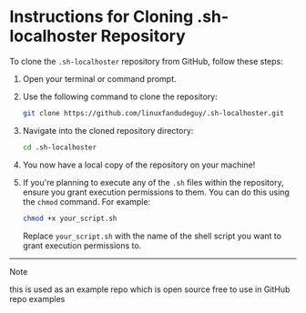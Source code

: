 # Instructions for Cloning .sh-localhoster Repository

To clone the `.sh-localhoster` repository from GitHub, follow these steps:

1. Open your terminal or command prompt.

2. Use the following command to clone the repository:
   
   ```bash
   git clone https://github.com/linuxfandudeguy/.sh-localhoster.git
   ```

3. Navigate into the cloned repository directory:

   ```bash
   cd .sh-localhoster
   ```

4. You now have a local copy of the repository on your machine!

5. If you're planning to execute any of the `.sh` files within the repository, ensure you grant execution permissions to them. You can do this using the `chmod` command. For example:

   ```bash
   chmod +x your_script.sh
   ```

   Replace `your_script.sh` with the name of the shell script you want to grant execution permissions to.

---
> [!NOTE]
> this is used as an example repo which is open source free to use in GitHub repo examples
